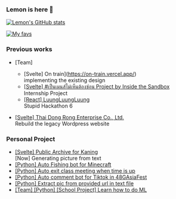 ### Lemon is here 🍋

[![Lemon's GitHub stats](https://github-readme-stats.vercel.app/api?username=klemonade&count_private=true&show_icons=true&theme=tokyonight)](https://github.com/anuraghazra/github-readme-stats)

[![My favs](https://github-readme-stats.vercel.app/api/top-langs/?username=klemonade&layout=compact&theme=tokyonight&hide=c,dart)](https://github.com/anuraghazra/github-readme-stats)


### Previous works
- [Team]
  - [Svelte] On train](https://on-train.vercel.app/) <br>
  implementing the existing design
  - [[Svelte] #เป็นเมนส์ไม่เห็นต้องซ่อน Project by Inside the Sandbox](https://onperiod.iraconcept.com/) <br>
  Internship Project
  - [[React] LuungLuungLuung](https://luungluungluung.netlify.app/) <br>
  Stupid Hackathon 6 

- [[Svelte] Thai Dong Rong Enterprise Co., Ltd.](https://www.tdr.co.th/) <br>
  Rebuild the legacy Wordpress website


### Personal Project
- [[Svelte] Public Archive for Kaning](https://kaning-web-project.vercel.app/)<br>
  [Now] Generating picture from text
- [[Python] Auto Fishing bot for Minecraft](https://github.com/klemonade/minecraft-auto-fishing)
- [[Python] Auto exit class meeting when time is up](https://github.com/klemonade/exit-meeting)
- [[Python] Auto comment bot for Tiktok in 48GAsiaFest](https://github.com/klemonade/stupid-comment-bot)
- [[Python] Extract pic from provided url in text file](https://github.com/klemonade/pic-extractor)
- [[Team] [Python] [School Project] Learn how to do ML](https://github.com/klemonade/ML-Project)

<!--
**klemonade/klemonade** is a ✨ _special_ ✨ repository because its `README.md` (this file) appears on your GitHub profile.

Here are some ideas to get you started:

- 🔭 I’m currently working on ...
- 🌱 I’m currently learning ...
- 👯 I’m looking to collaborate on ...
- 🤔 I’m looking for help with ...
- 💬 Ask me about ...
- 📫 How to reach me: ...
- 😄 Pronouns: ...
- ⚡ Fun fact: ...
-->
